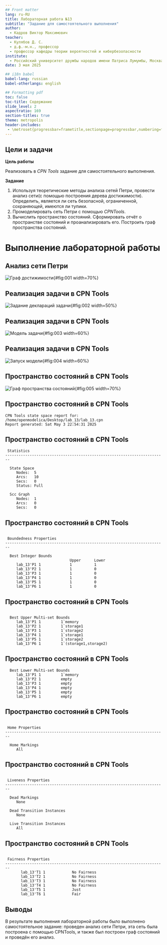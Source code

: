 ```yaml
---
## Front matter
lang: ru-RU
title: Лабораторная работа №13
subtitle: "Задание для самостоятельного выполнения"
author:
  - Кадров Виктор Максимович
teacher:
  - Кулябов Д. С.
  - д.ф.-м.н., профессор
  - профессор кафедры теории вероятностей и кибербезопасности 
institute:
  - Российский университет дружбы народов имени Патриса Лумумбы, Москва, Россия
date: 3 мая 2025

## i18n babel
babel-lang: russian
babel-otherlangs: english

## Formatting pdf
toc: false
toc-title: Содержание
slide_level: 2
aspectratio: 169
section-titles: true
theme: metropolis
header-includes:
 - \metroset{progressbar=frametitle,sectionpage=progressbar,numbering=fraction}
---
```


## Цели и задачи

**Цель работы**

Реализовать в *CPN Tools* задание для самостоятельного выполнения.

**Задание**

1. Используя теоретические методы анализа сетей Петри, провести анализ сети(с помощью построения дерева достижимости). Определить, является ли сеть безопасной, ограниченной, сохраняющей, имеются ли тупики.
2. Промоделировать сеть Петри с помощью *CPNTools*.
3. Вычислить пространство состояний. Сформировать отчёт о пространстве состояний и проанализировать его. Построить граф пространства состояний.

# Выполнение лабораторной работы

## Анализ сети Петри 

![Граф достижимости](image/1.png){#fig:001 width=70%}

## Реализация задачи в CPN Tools

![Задание деклараций задачи](image/2.png){#fig:002 width=50%}

## Реализация задачи в CPN Tools

![Модель задачи](image/3.png){#fig:003 width=60%}

## Реализация задачи в CPN Tools

![Запуск модели](image/4.png){#fig:004 width=60%}

## Пространство состояний в CPN Tools

![Граф пространства состояний](image/5.png){#fig:005 width=70%}

## Пространство состояний в CPN Tools

```
CPN Tools state space report for:
/home/openmodelica/Desktop/lab_13/lab_13.cpn
Report generated: Sat May 3 22:54:31 2025

```
## Пространство состояний в CPN Tools

```
 Statistics
------------------------------------------------------------------------

  State Space
     Nodes:  5
     Arcs:   10
     Secs:   0
     Status: Full

  Scc Graph
     Nodes:  1
     Arcs:   0
     Secs:   0
```
## Пространство состояний в CPN Tools

```

 Boundedness Properties
------------------------------------------------------------------------

  Best Integer Bounds
                             Upper      Lower
     lab_13'P1 1             1          1
     lab_13'P2 1             1          0
     lab_13'P3 1             1          0
     lab_13'P4 1             1          0
     lab_13'P5 1             1          0
     lab_13'P6 1             1          0

```
## Пространство состояний в CPN Tools

```

  Best Upper Multi-set Bounds
     lab_13'P1 1         1`memory
     lab_13'P2 1         1`storage1
     lab_13'P3 1         1`storage2
     lab_13'P4 1         1`storage1
     lab_13'P5 1         1`storage2
     lab_13'P6 1         1`(storage1,storage2)

```
## Пространство состояний в CPN Tools

```
  Best Lower Multi-set Bounds
     lab_13'P1 1         1`memory
     lab_13'P2 1         empty
     lab_13'P3 1         empty
     lab_13'P4 1         empty
     lab_13'P5 1         empty
     lab_13'P6 1         empty

```
## Пространство состояний в CPN Tools

```

 Home Properties
------------------------------------------------------------------------

  Home Markings
     All

```
## Пространство состояний в CPN Tools

```

 Liveness Properties
------------------------------------------------------------------------

  Dead Markings
     None

  Dead Transition Instances
     None

  Live Transition Instances
     All

```
## Пространство состояний в CPN Tools

```

 Fairness Properties
------------------------------------------------------------------------
       lab_13'T1 1            No Fairness
       lab_13'T2 1            No Fairness
       lab_13'T3 1            No Fairness
       lab_13'T4 1            No Fairness
       lab_13'T5 1            Just
       lab_13'T6 1            Fair
```

## Выводы

В результате выполнения лабораторной работы было выполнено самостоятельное задание: проведен анализ сети Петри, эта сеть была построена с помощью CPNTools, и также был построен граф состояний и проведён его анализ.
